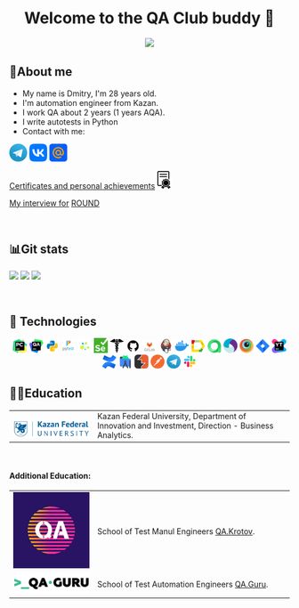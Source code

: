 <div align="center"> 
  <h1>
  Welcome to the QA Club buddy 👋 
  </h1>
</div>

<div id="header" align="center">
  <img src="https://media.giphy.com/media/3o7WTL4qQCbbLLV2Pm/giphy.gif" width="200"/>
</div>


<!--About me-->
## :information_desk_person:About me

- My name is Dmitry, I'm 28 years old.
- I'm automation engineer from Kazan.
- I work QA about 2 years (1 years AQA).
- I write autotests in Python
- Сontact with me:

<p>
  <a href="https://t.me/DmanYV"><img width="32px" alt="Telegram" title="Telegram" src="images/social_networks/tg.png"/></a>
  <a href="https://vk.com/dmanyv"><img width="32px" alt="VK" title="Vk" src="images/social_networks/vk.png"/></a>
  <a href="https://e.mail.ru/cgi-bin/sentmsg?To=dima-xxx@mail.ru&from=otvet"><img width="32px" alt="Write me Email" title="Mail.ru" src="images/social_networks/mail.png"/></a>
</p>

<p>
<a href="https://disk.yandex.ru/d/nKq-WIc1vc9zjA" rel="nofollow">Certificates and personal achievements<img width="32px" alt="Certificates and personal achievements" title="Certificates and personal achievements" src="images/social_networks/pngwing.com.png"/></a>
</p>
<p>
<a href="https://www.youtube.com/watch?v=vkLsx47lQ0g&t" rel="nofollow">My interview for</a> <a href="https://round.zone/" rel="nofollow">ROUND</a>
</p>

<!--Git Stats-->

&#8287;&#8287;&#8287;&#8287;&#8287;

## :bar_chart:Git stats

![](http://github-profile-summary-cards.vercel.app/api/cards/stats?username=DmanYV&theme=tokyonight)
![](http://github-profile-summary-cards.vercel.app/api/cards/repos-per-language?username=DmanYV&theme=tokyonight)
![](https://github-profile-summary-cards.vercel.app/api/cards/profile-details?username=DmanYV&theme=tokyonight)


<!--Stack and tools-->

&#8287;&#8287;&#8287;&#8287;&#8287;

## :briefcase: Technologies

<p  align="center">
  <code><img width="5%" title="Pycharm" src="images/logo_stacks/pycharm.png"></code>
  <code><img width="5%" title="Aqua" src="images/logo_stacks/qa.png"></code>
  <code><img width="5%" title="Python" src="images/logo_stacks/python.png"></code>
  <code><img width="5%" title="Pytest" src="images/logo_stacks/pytest.png"></code>
  <code><img width="5%" title="Selene" src="images/logo_stacks/selene.png"></code>
  <code><img width="5%" title="Selenium" src="images/logo_stacks/selenium.png"></code>
  <code><img width="5%" title="Requests" src="images/logo_stacks/requests.png"></code>
  <code><img width="5%" title="GitHub" src="images/logo_stacks/github.png"></code>
  <code><img width="5%" title="GitLab" src="images/logo_stacks/git_lab.png"></code>
  <code><img width="5%" title="Jenkins" src="images/logo_stacks/jenkins.png"></code>
  <code><img width="5%" title="Docker" src="images/logo_stacks/docker.png"></code>
  <code><img width="5%" title="Allure Report" src="images/logo_stacks/allure_report.png"></code>
  <code><img width="5%" title="Allure TestOps" src="images/logo_stacks/allure_testops.png"></code>
  <code><img width="5%" title="Appium" src="images/logo_stacks/appium.png"></code>
  <code><img width="5%" title="Browserstack" src="images/logo_stacks/browserstack.png"></code>
  <code><img width="5%" title="Jira" src="images/logo_stacks/jira.png"></code>
  <code><img width="5%" title="YouTrack" src="images/logo_stacks/yt.png"></code>
  <code><img width="5%" title="Confluence" src="images/logo_stacks/confluence.png"></code>
  <code><img width="5%" title="Android Studio" src="images/logo_stacks/android_studio.png"></code>
  <code><img width="5%" title="Burp" src="images/logo_stacks/burp.png"></code>
  <code><img width="5%" title="Postman" src="images/logo_stacks/postman.png"></code>
  <code><img width="5%" title="Telegram" src="images/logo_stacks/tg.png"></code>
  <code><img width="5%" title="Slack" src="images/logo_stacks/slack.png"></code>
</p>


## :man_student:Education

<table width="100%" border='0'>
   <tr> 
    <td width="30%" valign="bottom"><img src="images/social_networks/kpfu.png"></td><td valign="middle">Kazan Federal University, Department of Innovation and Investment, Direction - Business Analytics.</td></tr>
  </table>
  </br>

#### Additional Education:

<table width="100%" border='0'>
    <tr><td width="30%" valign="bottom"><img src="images/social_networks/Krotov.jpg"></td><td valign="middle">School of Test Manul Engineers <a target="_blank" href="https://vk.com/qakrotov">QA.Krotov</a>.</td></tr>
    <tr><td width="30%" valign="bottom"><img src="images/social_networks/qa_guru.png"></td><td valign="middle">School of Test Automation Engineers <a target="_blank" href="https://qa.guru">QA.Guru</a>.</td></tr>
   </tr>
  </table>

<!--Projects-->



<!--
**DmanYV/DmanYV** is a ✨ _special_ ✨ repository because its `README.md` (this file) appears on your GitHub profile.

Here are some ideas to get you started:

- 🔭 I’m currently working on ...
- 🌱 I’m currently learning ...
- 👯 I’m looking to collaborate on ...
- 🤔 I’m looking for help with ...
- 💬 Ask me about ...
- 📫 How to reach me: ...
- 😄 Pronouns: ...
- ⚡ Fun fact: ...
-->
